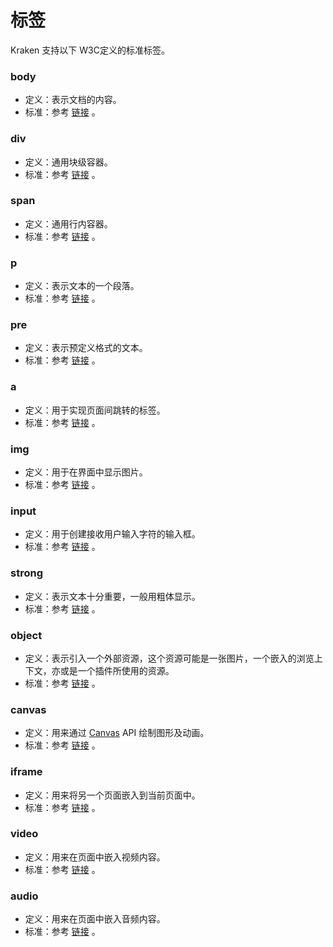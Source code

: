 # 标签

Kraken 支持以下 W3C定义的标准标签。

### body
- 定义：表示文档的内容。
- 标准：参考 [链接](https://developer.mozilla.org/zh-CN/docs/Web/HTML/Element/body) 。

### div
- 定义：通用块级容器。
- 标准：参考 [链接](https://developer.mozilla.org/zh-CN/docs/Web/HTML/Element/div) 。

### span
- 定义：通用行内容器。
- 标准：参考 [链接](https://developer.mozilla.org/zh-CN/docs/Web/HTML/Element/span) 。

### p
- 定义：表示文本的一个段落。
- 标准：参考 [链接](https://developer.mozilla.org/zh-CN/docs/Web/HTML/Element/p) 。

### pre
- 定义：表示预定义格式的文本。
- 标准：参考 [链接](https://developer.mozilla.org/zh-CN/docs/Web/HTML/Element/pre) 。

### a
- 定义：用于实现页面间跳转的标签。
- 标准：参考 [链接](https://developer.mozilla.org/zh-CN/docs/Web/HTML/Element/a) 。

### img
- 定义：用于在界面中显示图片。
- 标准：参考 [链接](https://developer.mozilla.org/zh-CN/docs/Web/HTML/Element/img) 。

### input
- 定义：用于创建接收用户输入字符的输入框。
- 标准：参考 [链接](https://developer.mozilla.org/zh-CN/docs/Web/HTML/Element/img) 。

### strong
- 定义：表示文本十分重要，一般用粗体显示。
- 标准：参考 [链接](https://developer.mozilla.org/zh-CN/docs/Web/HTML/Element/strong) 。

### object
- 定义：表示引入一个外部资源，这个资源可能是一张图片，一个嵌入的浏览上下文，亦或是一个插件所使用的资源。
- 标准：参考 [链接](https://developer.mozilla.org/zh-CN/docs/Web/HTML/Element/object) 。

### canvas
- 定义：用来通过 [Canvas](https://developer.mozilla.org/zh-CN/docs/Web/API/Canvas_API) API 绘制图形及动画。
- 标准：参考 [链接](https://developer.mozilla.org/zh-CN/docs/Web/HTML/Element/canvas) 。

### iframe
- 定义：用来将另一个页面嵌入到当前页面中。
- 标准：参考 [链接](https://developer.mozilla.org/zh-CN/docs/Web/HTML/Element/iframe) 。

### video
- 定义：用来在页面中嵌入视频内容。
- 标准：参考 [链接](https://developer.mozilla.org/zh-CN/docs/Web/HTML/Element/video) 。

### audio
- 定义：用来在页面中嵌入音频内容。
- 标准：参考 [链接](https://developer.mozilla.org/zh-CN/docs/Web/HTML/Element/audio) 。



